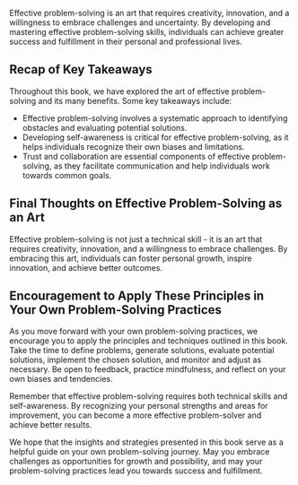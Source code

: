 
Effective problem-solving is an art that requires creativity, innovation, and a willingness to embrace challenges and uncertainty. By developing and mastering effective problem-solving skills, individuals can achieve greater success and fulfillment in their personal and professional lives.

Recap of Key Takeaways
----------------------

Throughout this book, we have explored the art of effective problem-solving and its many benefits. Some key takeaways include:

* Effective problem-solving involves a systematic approach to identifying obstacles and evaluating potential solutions.
* Developing self-awareness is critical for effective problem-solving, as it helps individuals recognize their own biases and limitations.
* Trust and collaboration are essential components of effective problem-solving, as they facilitate communication and help individuals work towards common goals.

Final Thoughts on Effective Problem-Solving as an Art
-----------------------------------------------------

Effective problem-solving is not just a technical skill - it is an art that requires creativity, innovation, and a willingness to embrace challenges. By embracing this art, individuals can foster personal growth, inspire innovation, and achieve better outcomes.

Encouragement to Apply These Principles in Your Own Problem-Solving Practices
-----------------------------------------------------------------------------

As you move forward with your own problem-solving practices, we encourage you to apply the principles and techniques outlined in this book. Take the time to define problems, generate solutions, evaluate potential solutions, implement the chosen solution, and monitor and adjust as necessary. Be open to feedback, practice mindfulness, and reflect on your own biases and tendencies.

Remember that effective problem-solving requires both technical skills and self-awareness. By recognizing your personal strengths and areas for improvement, you can become a more effective problem-solver and achieve better results.

We hope that the insights and strategies presented in this book serve as a helpful guide on your own problem-solving journey. May you embrace challenges as opportunities for growth and possibility, and may your problem-solving practices lead you towards success and fulfillment.